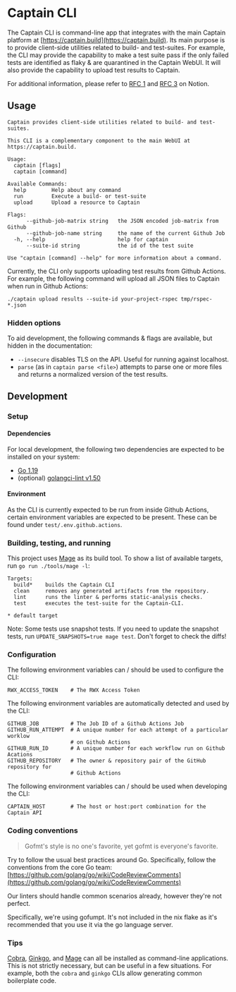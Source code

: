 # Captain CLI

The Captain CLI is command-line app that integrates with the main Captain
platform at [https://captain.build](https://captain.build). Its main purpose
is to provide client-side utilities related to build- and test-suites. For
example, the CLI may provide the capability to make a test suite pass if the
only failed tests are identified as flaky & are quarantined in the Captain
WebUI. It will also provide the capability to upload test results to Captain.

For additional information, please refer to
[RFC 1](https://www.notion.so/rwx/RFC-1-Captain-CLI-architecture-82a164154abe48cdb92ad21050f63ef5)
and [RFC 3](https://www.notion.so/rwx/RFC-3-Captain-CLI-design-7c98d1dbf4244b0eb8960cc98c103f73)
on Notion.

## Usage

```
Captain provides client-side utilities related to build- and test-suites.

This CLI is a complementary component to the main WebUI at
https://captain.build.

Usage:
  captain [flags]
  captain [command]

Available Commands:
  help        Help about any command
  run         Execute a build- or test-suite
  upload      Upload a resource to Captain

Flags:
      --github-job-matrix string   the JSON encoded job-matrix from Github
      --github-job-name string     the name of the current Github Job
  -h, --help                       help for captain
      --suite-id string            the id of the test suite

Use "captain [command] --help" for more information about a command.
```

Currently, the CLI only supports uploading test results from Github Actions.
For example, the following command will upload all JSON files to Captain when
run in Github Actions:

```
./captain upload results --suite-id your-project-rspec tmp/rspec-*.json
```

### Hidden options

To aid development, the following commands & flags are available, but hidden in
the documentation:

* `--insecure` disables TLS on the API. Useful for running against localhost.
* `parse` (as in `captain parse <file>`) attempts to parse one or more files and
  returns a normalized version of the test results.

## Development

### Setup

#### Dependencies

For local development, the following two dependencies are expected to be
installed on your system:

* [Go 1.19](https://go.dev)
* (optional) [golangci-lint v1.50](https://golangci-lint.run)

#### Environment

As the CLI is currently expected to be run from inside Github Actions, certain
environment variables are expected to be present. These can be found under
`test/.env.github.actions`.

### Building, testing, and running

This project uses [Mage](https://magefile.org) as its build tool. To show a list
of available targets, run `go run ./tools/mage -l`:

```
Targets:
  build*    builds the Captain CLI
  clean     removes any generated artifacts from the repository.
  lint      runs the linter & performs static-analysis checks.
  test      executes the test-suite for the Captain-CLI.

* default target
```

Note: Some tests use snapshot tests. If you need to update the snapshot tests, run `UPDATE_SNAPSHOTS=true mage test`. Don't forget to check the diffs!

### Configuration

The following environment variables can / should be used to configure the CLI:

```
RWX_ACCESS_TOKEN    # The RWX Access Token
```

The following environment variables are automatically detected and used by the CLI:

```
GITHUB_JOB          # The Job ID of a Github Actions Job
GITHUB_RUN_ATTEMPT  # A unique number for each attempt of a particular worklow
                    # on Github Actions
GITHUB_RUN_ID       # A unique number for each workflow run on Github Acations
GITHUB_REPOSITORY   # The owner & repository pair of the GitHub repository for
                    # Github Actions
```

The following environment variables can / should be used when developing the CLI:

```
CAPTAIN_HOST        # The host or host:port combination for the Captain API
```

### Coding conventions

> Gofmt's style is no one's favorite, yet gofmt is everyone's favorite.

Try to follow the usual best practices around Go. Specifically, follow the
conventions from the core Go team:
[https://github.com/golang/go/wiki/CodeReviewComments](https://github.com/golang/go/wiki/CodeReviewComments)

Our linters should handle common scenarios already, however they're not perfect.

Specifically, we're using gofumpt. It's not included in the nix flake as it's recommended that you use it via the go language server.

### Tips

[Cobra](https://github.com/spf13/cobra-cli),
[Ginkgo](https://onsi.github.io/ginkgo/), and [Mage](https://magefile.org) can
all be installed as command-line applications. This is not strictly necessary,
but can be useful in a few situations. For example, both the `cobra` and
`ginkgo` CLIs allow generating common boilerplate code.

